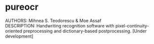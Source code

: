 # pureocr<br/>
AUTHORS: Mihnea S. Teodorescu & Moe Assaf<br/>
DESCRIPTION: Handwriting recognition software with pixel-continuity-oriented preprocessing and dictionary-based postprocessing. [Under development]<br/>
